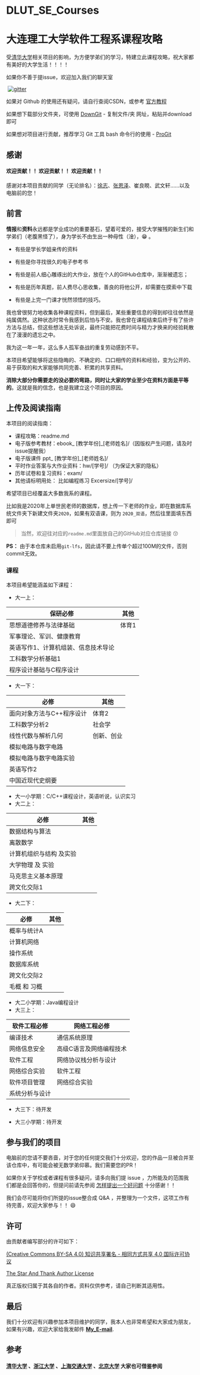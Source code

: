 # DLUT_SE_Courses

# 大连理工大学软件工程系课程攻略

受[清华大学](https://github.com/Salensoft/thu-cst-cracker)相关项目的影响，为方便学弟们的学习，特建立此课程攻略，祝大家都有美好的大学生活！！！！

如果你不善于提issue，欢迎加入我们的聊天室

​    [<img src="https://badges.gitter.im/Join Chat.svg"  alt="gitter" />](https://gitter.im/DLUT_SE_Courses/Ask_For_Me_Anything)

如果对 Github 的使用还有疑问，请自行查阅CSDN，或参考 [官方教程](https://guides.github.com/activities/hello-world/)

如果想下载部分文件夹，可使用 [DownGit](http://zhoudaxiaa.gitee.io/downgit/#/home) - 复制文件/夹 网址，粘贴并download即可

如果想对项目进行贡献，推荐学习 Git 工具 bash 命令行的使用 - [ProGit](https://www.progit.cn/)

## 感谢

#### 欢迎贡献！！ 欢迎贡献！！ 欢迎贡献！！

感谢对本项目贡献的同学（无论排名）：[徐志](https://github.com/1999John)、[张恩泽](https://github.com/FrancisGrace)、崔良睍、武文轩……以及电脑前的您！

## 前言

**情报**和**资料**永远都是学业成功的重要基石，望着可爱的，接受大学摧残的新生们和学弟们（老腹黑怪了），身为学长不由生出一种母性（淦），:grin:  。

* 有些是学长学姐亲传的资料

* 有些是你寻找很久的电子参考书
* 有些是前人细心雕琢出的大作业，放在个人的GitHub仓库中，渐渐被遗忘；

* 有些是历年真题，前人费尽心思收集，善良的将他公开，却需要在摸索中下载
* 有些是上完一门课才恍然领悟的技巧。

我也曾很努力地收集各种课程资料，但到最后，某些重要信息的得到却往往依然是纯属偶然。这种状态时常令我感到后怕与不安。我也曾在课程结束后终于有了些许方法与总结，但这些想法无处诉说，最终只能把花费时间与精力才换来的经验耗散在了漫漫的遗忘之中。

我为这一年一年，这么多人孤军奋战的重复劳动感到不平。

本项目希望能够将这些隐晦的、不确定的、口口相传的资料和经验，变为公开的、易于获取的和大家能够共同完善、积累的共享资料。

**消除大部分你需要走的没必要的弯路，同时让大家的学业至少在资料方面是平等的**。这就是我的信念，也是我建立这个项目的原因。

## 上传及阅读指南

本项目的阅读指南：

- 课程攻略：readme.md
- 电子版参考教材：ebook_ [教学年份]_[老师姓名]/（因版权产生问题，请及时issue提醒我）
- 电子版课件 ppt_ [教学年份]_[老师姓名]/
- 平时作业答案与大作业资料：hw/[学号]/ （为保证大家的隐私）
- 历年试卷和复习资料：exam/
- 其他请标明用处：  比如编程练习 Excersize/[学号]/

希望项目已经覆盖大多数我系的课程。

比如我是2020年上单世民老师的数据库，想上传一下老师的作业，即在数据库系统文件夹下新建文件夹`2020`，如果有双语课，则为 `2020_双语`，然后往里面填东西即可

>  当然，欢迎往对应的`readme.md`里面放自己的GitHub对应仓库链接 :kissing_closed_eyes:

**PS：** 由于本仓库未启用`git-lfs`，因此请不要上传单个超过100M的文件，否则commit无效。

### 课程

本项目希望能涵盖如下课程：

- 大一上：

| 保研必修                            | 其他  |
| ----------------------------------- | ----- |
| 思想道德修养与法律基础              | 体育1 |
| 军事理论、军训、健康教育            |       |
| 英语写作1、计算机组装、信息技术导论 |       |
| 工科数学分析基础1                   |       |
| 程序设计基础与C程序设计             |       |

- 大一下：

| 必修                      | 其他       |
| ------------------------- | ---------- |
| 面向对象方法与C++程序设计 | 体育2      |
| 工科数学分析2             | 社会学     |
| 线性代数与解析几何        | 创新、创业 |
| 模拟电路与数字电路        |            |
| 模拟电路与数字电路实验    |            |
| 英语写作2                 |            |
| 中国近现代史纲要          |            |

- 大一小学期：C/C++课程设计，英语听说，认识实习
- 大二上：

| 必修                    | 其他 |
| ----------------------- | ---- |
| 数据结构与算法          |      |
| 离散数学                |      |
| 计算机组织与结构 及实验 |      |
| 大学物理 及 实验        |      |
| 马克思主义基本原理      |      |
| 跨文化交际1             |      |

- 大二下：

| 必修         | 其他 |
| ------------ | ---- |
| 概率与统计A  |      |
| 计算机网络   |      |
| 操作系统     |      |
| 数据库系统   |      |
| 跨文化交际2  |      |
| 毛概 和 习概 |      |

- 大二小学期：Java编程设计
- 大三上：

| 软件工程必修   | 网络工程必修            |
| -------------- | ----------------------- |
| 编译技术       | 通信系统原理            |
| 网络信息安全   | 高级C语言及网络编程技术 |
| 软件工程       | 网络协议栈分析与设计    |
| 网络综合实验   | 软件工程                |
| 软件项目管理   | 网络综合实验            |
| 系统分析与设计 |                         |

- 大三下：待开发

- 大三小学期：待开发



## 参与我们的项目

电脑前的您请不要吝啬，对于您的任何提交我们十分欢迎，您的作品一旦被合并至该仓库中，有可能会被无数学弟仰慕。我们需要您的PR！

如果你关于学校或者课程有很多疑问，请多向我们提 issue ，力所能及的范围我们都是会回答你的，但提问前请先参阅  [怎样提出一个好问题](https://github.com/ryanhanwu/How-To-Ask-Questions-The-Smart-Way/blob/master/README-zh_CN.md) 十分感谢！！

我们会尽可能将你们所提的issue整合成 Q&A ，并整理为一个文件，这项工作有待完善，欢迎大家参与！！ :smile: 

## 许可

由贡献者编写部分的许可如下：

[(Creative Commons BY-SA 4.0) 知识共享署名 - 相同方式共享 4.0 国际许可协议](https://creativecommons.org/licenses/by-nc-sa/4.0/deed.zh)

[The Star And Thank Author License](https://github.com/zTrix/sata-license)

真正版权归属于其各自的作者。资料仅供参考，请自己判断其适用性。

## 最后

我们十分欢迎有兴趣参加本项目维护的同学，我本人也非常希望和大家成为朋友，如果有兴趣，欢迎大家给我发邮件 **[My_E-mail](mailto:1037139985@qq.com)**.

## 参考

#### [清华大学](https://github.com/Salensoft/thu-cst-cracker) 、[浙江大学](https://github.com/QSCTech/zju-icicles) 、[上海交通大学](https://github.com/c-hj/SJTU-Courses) 、[北京大学](https://github.com/lib-pku/libpku)  大家也可借鉴参阅
